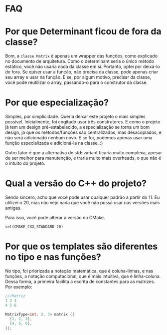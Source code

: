 # FAQ

# Por que Determinant ficou de fora da classe?

Bom, a `classe Matrix` é apenas um wrapper das funções, como explicado no documento de arquitetura. Como o determinant seria o único método estático, 
você não usaria nada da classe em si. Portanto, optei por deixá-lo de fora. Se quiser usar a função, não precisa da classe, 
pode apenas criar seu array e usar na função. E se, por algum motivo, precisar da classe, você pode reutilizar o array, 
passando-o para o construtor da classe.

# Por que especialização?

Simples, por simplicidade. Queria deixar este projeto o mais simples possível. Inicialmente, foi cogitado usar três construtores. 
E como o projeto já tem um design pré-estabelecido, a especialização se torna um bom design, já que os métodos/funções são centralizados, 
mas desacoplados, e não será adicionado nenhum novo. E se for, podemos apenas usar uma função especializada e adicioná-la na classe. :)

Outro fator é que a alternativa de std::variant ficaria muito complexa, apesar de ser melhor para manutenção, e traria 
muito mais overheads, o que não é o intuito do projeto.

# Qual a versão do C++ do projeto?

Sendo sincero, acho que você pode usar qualquer padrão a partir do 11. Eu utilizei o 20, mas não vejo nada que você não possa usar nas versões mais antigas.

Para isso, você pode alterar a versão no CMake.

`set(CMAKE_CXX_STANDARD 20)`


# Por que os templates são diferentes no tipo e nas funções?

No tipo, foi priorizada a notação matemática, que é coluna-linhas, e nas funções, a notação computacional, que é mais intuitiva, 
que é linha-coluna. Dessa forma, a primeira facilita a escrita de constantes para as matrizes. Por exemplo:


```c++
///Matriz
1 2 3
4 5 6

MatrixType<int, 2, 3> matrix {{
  {1, 2, 3},
  {4, 5, 6},
}};

```
